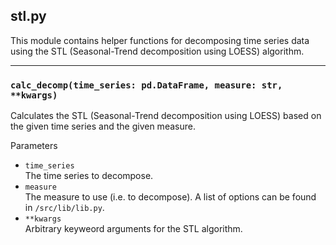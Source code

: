 ## stl.py

This module contains helper functions for decomposing time series data using the STL (Seasonal-Trend decomposition using LOESS) algorithm.

---

### `calc_decomp(time_series: pd.DataFrame, measure: str, **kwargs)`

Calculates the STL (Seasonal-Trend decomposition using LOESS) based on the given time series and the given measure.

Parameters
- `time_series` <br /> The time series to decompose.
- `measure` <br /> The measure to use (i.e. to decompose). A list of options can be found in `/src/lib/lib.py`.
- `**kwargs` <br /> Arbitrary keyweord arguments for the STL algorithm.